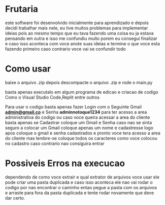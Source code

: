 # Frutaria

este software foi desenvolvido inicialmente para aprendizado e depois decidi trabalhar mais nele, eu tive muitos problemas para implementar ideias pois ao mesmo tempo que eu tava fazendo uma coisa eu ja estava pensando em outra e isso me confundiu muito porem eu consegui finalizar e caso isso aconteca com voce anote suas ideias e termine o que voce esta fazendo primeiro caso contrario voce vai se confundir todo

# Como usar

baixe o arquivo .zip depois descompacte o arquivo .zip e rode o main.py 
 
basta apenas executalo em algum programa de edicao e criacao de codigo Como o Visual Studio Code,Replit entre outros

Para usar o codigo basta apenas fazer Login com o Seguinte Gmail **admin@gmail.co** e Senha **adminnotoque1234** para ter acesso a area administrativa do codigo ou caso voce queira acessar a area do cliente basta apenas se Cadastrar coloque um Gmail e Senha caso nao se sinta seguro a colocar um Gmail coloque apenas um nome e cadastresse logo apos coloque o gmail e senha cadastrados e pronto voce tera acesso a area do cliente mas lembre-se coloque todos os caracteres como voce colocou no cadastro caso contrario nao consiguira entrar

# Possiveis Erros na execucao

dependendo de como voce extrair e qual extrator de arquivos voce usar ele pode criar uma pasta duplicada e caso isso aconteca ele nao vai rodar o codigo por nao encontrar o caminho entao pegue a pasta com os arquivos e arraste para fora da pasta duplicada e tente rodar novamente que deve dar certo.
